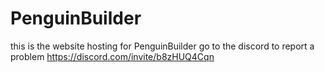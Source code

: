 # PenguinBuilder
this is the website hosting for PenguinBuilder
go to the discord to report a problem
https://discord.com/invite/b8zHUQ4Cqn
